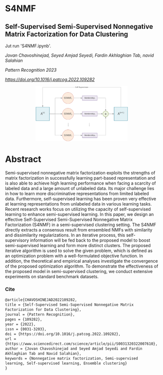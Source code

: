 # S4NMF
## Self-Supervised Semi-Supervised Nonnegative Matrix Factorization for Data Clustering
Jut run 'S4NMF.ipynb'.

  *Jovan Chavoshinejad, Seyed Amjad Seyedi, Fardin Akhlaghian Tab, navid Salahian*
  
  *Pattern Recognition 2023*

  
  *https://doi.org/10.1016/j.patcog.2022.109282*

<p align=center><img src="fig.svg" width="60%" height="60%"></p>

  # Abstract

Semi-supervised nonnegative matrix factorization exploits the strengths of matrix factorization in successfully learning part-based representation and is also able to achieve high learning performance when facing a scarcity of labeled data and a large amount of unlabeled data. Its major challenge lies in how to learn more discriminative representations from limited labeled data. Furthermore, self-supervised learning has been proven very effective at learning representations from unlabeled data in various learning tasks. Recent research works focus on utilizing the capacity of self-supervised learning to enhance semi-supervised learning. In this paper, we design an effective Self-Supervised Semi-Supervised Nonnegative Matrix Factorization (S4NMF) in a semi-supervised clustering setting. The S4NMF directly extracts a consensus result from ensembled NMFs with similarity and dissimilarity regularizations. In an iterative process, this self-supervisory information will be fed back to the proposed model to boost semi-supervised learning and form more distinct clusters. The proposed iterative algorithm is used to solve the given problem, which is defined as an optimization problem with a well-formulated objective function. In addition, the theoretical and empirical analyses investigate the convergence of the proposed optimization algorithm. To demonstrate the effectiveness of the proposed model in semi-supervised clustering, we conduct extensive experiments on standard benchmark datasets.


### Cite
```
@article{CHAVOSHINEJAD2022109282,
title = {Self-Supervised Semi-Supervised Nonnegative Matrix Factorization for Data Clustering},
journal = {Pattern Recognition},
pages = {109282},
year = {2022},
issn = {0031-3203},
doi = {https://doi.org/10.1016/j.patcog.2022.109282},
url = {https://www.sciencedirect.com/science/article/pii/S0031320322007610},
author = {Jovan Chavoshinejad and Seyed Amjad Seyedi and Fardin Akhlaghian Tab and Navid Salahian},
keywords = {Nonnegative matrix factorization, Semi-supervised learning, Self-supervised learning, Ensemble clustering}
}
```

